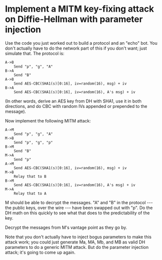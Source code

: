 
# Implement a MITM key-fixing attack on Diffie-Hellman with parameter injection

Use the code you just worked out to build a protocol and an "echo" bot. You don't actually have to do the network part of this if you don't want; just simulate that. The protocol is:
```
A->B
    Send "p", "g", "A"
B->A
    Send "B"
A->B
    Send AES-CBC(SHA1(s)[0:16], iv=random(16), msg) + iv
B->A
    Send AES-CBC(SHA1(s)[0:16], iv=random(16), A's msg) + iv
```
(In other words, derive an AES key from DH with SHA1, use it in both directions, and do CBC with random IVs appended or prepended to the message).

Now implement the following MITM attack:
```
A->M
    Send "p", "g", "A"
M->B
    Send "p", "g", "p"
B->M
    Send "B"
M->A
    Send "p"
A->M
    Send AES-CBC(SHA1(s)[0:16], iv=random(16), msg) + iv
M->B
    Relay that to B
B->M
    Send AES-CBC(SHA1(s)[0:16], iv=random(16), A's msg) + iv
M->A
    Relay that to A
```
M should be able to decrypt the messages. "A" and "B" in the protocol --- the public keys, over the wire --- have been swapped out with "p". Do the DH math on this quickly to see what that does to the predictability of the key.

Decrypt the messages from M's vantage point as they go by.

Note that you don't actually have to inject bogus parameters to make this attack work; you could just generate Ma, MA, Mb, and MB as valid DH parameters to do a generic MITM attack. But do the parameter injection attack; it's going to come up again.
